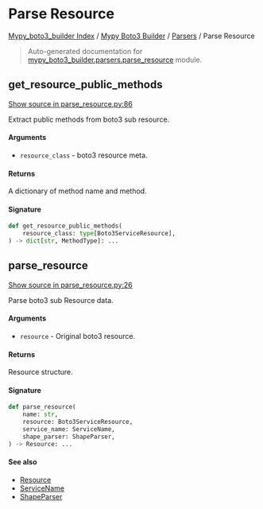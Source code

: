 # Parse Resource

[Mypy_boto3_builder Index](../../README.md#mypy_boto3_builder-index) / [Mypy Boto3 Builder](../index.md#mypy-boto3-builder) / [Parsers](./index.md#parsers) / Parse Resource

> Auto-generated documentation for [mypy_boto3_builder.parsers.parse_resource](https://github.com/youtype/mypy_boto3_builder/blob/main/mypy_boto3_builder/parsers/parse_resource.py) module.

## get_resource_public_methods

[Show source in parse_resource.py:86](https://github.com/youtype/mypy_boto3_builder/blob/main/mypy_boto3_builder/parsers/parse_resource.py#L86)

Extract public methods from boto3 sub resource.

#### Arguments

- `resource_class` - boto3 resource meta.

#### Returns

A dictionary of method name and method.

#### Signature

```python
def get_resource_public_methods(
    resource_class: type[Boto3ServiceResource],
) -> dict[str, MethodType]: ...
```



## parse_resource

[Show source in parse_resource.py:26](https://github.com/youtype/mypy_boto3_builder/blob/main/mypy_boto3_builder/parsers/parse_resource.py#L26)

Parse boto3 sub Resource data.

#### Arguments

- `resource` - Original boto3 resource.

#### Returns

Resource structure.

#### Signature

```python
def parse_resource(
    name: str,
    resource: Boto3ServiceResource,
    service_name: ServiceName,
    shape_parser: ShapeParser,
) -> Resource: ...
```

#### See also

- [Resource](../structures/resource.md#resource)
- [ServiceName](../service_name.md#servicename)
- [ShapeParser](./shape_parser.md#shapeparser)
